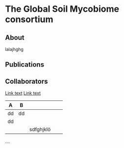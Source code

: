 
# The Global Soil Mycobiome consortium

## About
lalajhghg
## Publications

## Collaborators


[Link text](https://website-name.com)
[Link text](publications.md)




| A  | B  |           |   |   |
|----|----|-----------|---|---|
| dd | dd |           |   |   |
| dd |    |           |   |   |
|    |    | sdfghjklö |   |   |

....
